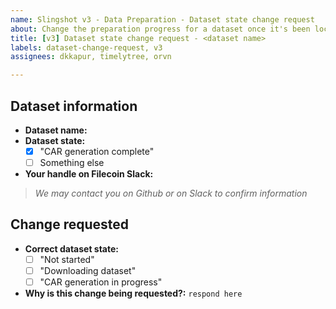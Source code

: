 ```yaml
---
name: Slingshot v3 - Data Preparation - Dataset state change request
about: Change the preparation progress for a dataset once it's been locked
title: [v3] Dataset state change request - <dataset name>
labels: dataset-change-request, v3
assignees: dkkapur, timelytree, orvn

---
```

<!--  ## BEFORE POSTING YOUR ISSUE
- Create this issue if you'd like to change the state of a dataset after it has been locked.
- This is required in case something is wrong with the dataset preparation or you changed its state by accident.
- Dataset state only gets locked once you have saved the state of "CAR generation complete". All other states can be modified by the DP.
-->

## Dataset information

<!-- 
This information **must match** the state in the Slingshot v3 website
-->
- **Dataset name:** 
- **Dataset state:** 
    - [x] "CAR generation complete"
    - [ ] Something else
- **Your handle on Filecoin Slack:** 

> _We may contact you on Github or on Slack to confirm information_

 ## Change requested
  
- **Correct dataset state:**  
  - [ ] "Not started"
  - [ ] "Downloading dataset"
  - [ ] "CAR generation in progress"  
  
 - **Why is this change being requested?:** `respond here`

